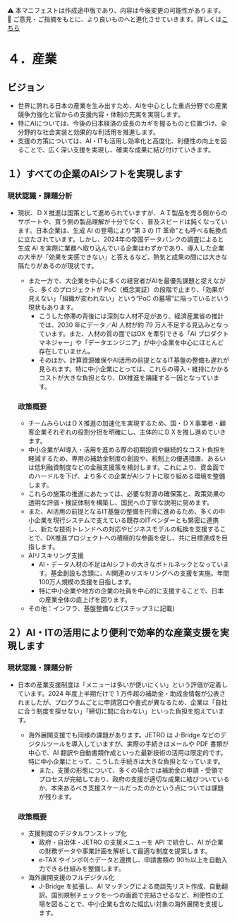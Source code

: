 ⚠️ 本マニフェストは作成途中版であり、内容は今後変更の可能性があります。  
💬 ご意見・ご指摘をもとに、より良いものへと進化させていきます。詳しくは[こちら](README.md#このマニフェスト自身もみんなの知恵を集めて改善していきます)

# ４．産業

## ビジョン

* 世界に誇れる日本の産業を生み出すため、AIを中心とした重点分野での産業競争力強化と官からの支援内容・体制の充実を実現します。  
* 特にAIについては、今後の日本経済の成長のカギを握るものと位置づけ、全分野的な社会実装と効果的な利活用を推進します。  
* 支援の方策については、AI・ITも活用し効率化と高度化、利便性の向上を図ることで、広く深い支援を実現し、確実な成果に結び付けていきます。

## １）すべての企業のAIシフトを実現します

### 現状認識・課題分析

* 現状、ＤＸ推進は国策として進められていますが、ＡＩ製品を売る側からのサポートや、買う側の製品理解が十分でなく、普及スピードは鈍くなっています。日本企業は、生成 AI の登場により“第 3 の IT 革命”とも呼べる転換点に立たされています。しかし、2024年の帝国データバンクの調査によると生成 AI を実際に業務へ取り込んでいる企業はわずかであり、導入した企業の大半が「効果を実感できない」と答えるなど、熱気と成果の間には大きな隔たりがあるのが現状です。  
  * また一方で、大企業を中心に多くの経営者がAIを最優先課題と捉えながら、多くのプロジェクトが PoC（概念実証）の段階で止まり、「効果が見えない」「組織が変われない」という“PoC の墓場”に陥っているという現状もあります。  
    * こうした停滞の背後には深刻な人材不足があり、経済産業省の推計では、2030 年にデータ／AI 人材が約 79 万人不足する見込みとなっています。また、人材の質の面ではDX を牽引できる「AI プロダクトマネジャー」や「データエンジニア」が中小企業を中心にほとんど存在していません。  
    * そのほか、計算資源確保やAI活用の前提となるIT基盤の整備も遅れが見られます。特に中小企業にとっては、これらの導入・維持にかかるコストが大きな負担となり、DX推進を躊躇する一因となっています。

  ### 政策概要

    * チームみらいはＤＸ推進の加速化を実現するため、国・ＤＸ事業者・顧客企業それぞれの役割分担を明確にし、主体的にＤＸを推し進めていきます。  
    * 中小企業がAI導入・活用を進める際の初期投資や継続的なコスト負担を軽減するため、専用の補助金制度の創設や、税制上の優遇措置、あるいは低利融資制度などの金融支援策を検討します。これにより、資金面でのハードルを下げ、より多くの企業がAIシフトに取り組める環境を整備します。  
    * これらの施策の推進にあたっては、必要な財源の確保策と、政策効果の透明な評価・検証体制を構築し、国民への丁寧な説明に努めます。  
    * また、AI活用の前提となるIT基盤の整備を円滑に進めるため、多くの中小企業を現行システムで支えている既存のITベンダーとも緊密に連携し、新たな技術トレンドへの対応やビジネスモデルの転換を支援することで、DX推進プロジェクトへの積極的な参画を促し、共に目標達成を目指します。  
    * AIリスキリング支援  
      * AI・データ人材の不足はAIシフトの大きなボトルネックとなっています。基金創設も念頭に、AI関連のリスキリングへの支援を実施。年間100万人規模の支援を目指します。  
      * 特に中小企業や地方の企業の社員を中心的に支援することで、日本の産業全体の底上げを図ります。  
    * その他：インフラ、基盤整備など(ステップ３に記載)

## ２）AI・ITの活用により便利で効率的な産業支援を実現します

### 現状認識・課題分析

* 日本の産業支援制度は「メニューは多いが使いにくい」という評価が定着しています。2024 年度上半期だけで 1 万件超の補助金・助成金情報が公表されましたが、プログラムごとに申請窓口や書式が異なるため、企業は「自社に合う制度を探せない」「締切に間に合わない」といった負担を抱えています。  
  * 海外展開支援でも同様の課題があります。JETRO は J-Bridge などのデジタルツールを導入していますが、実際の手続きはメールや PDF 書類が中心で、AI 翻訳や自動書類作成といった最新技術の活用は限定的です。特に中小企業にとって、こうした手続きは大きな負担となっています。  
    * また、支援の形態について、多くの場合では補助金の申請・受領でプロセスが完結しており、政府の支援が適切な成果に結びついているか、本来あるべき支援スケールだったのかという点については課題が残ります。

  ### 政策概要

    * 支援制度のデジタルワンストップ化  
      * 政府・自治体・JETRO の支援メニューを API で統合し、AI が企業の財務データや事業計画を解析して最適な制度を提案します。  
      * e-TAX やインボ이스データと連携し、申請書類の 90％以上を自動入力できる仕組みを整備します。  
    * 海外展開支援のフルデジタル化  
      * J-Bridge を拡張し、AI マッチングによる商談先リスト作成、自動翻訳、国別規制チェックを一つの画面で完結させるなど、利便性の工場を図ることで、中小企業も含めた幅広い対象の海外展開を支援します。

​​  
